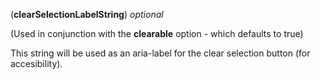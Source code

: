 <!-- clearSelectionLabelString -->
(**clearSelectionLabelString**) *optional*

(Used in conjunction with the **clearable** option - which defaults to true)

This string will be used as an aria-label for the clear selection button (for accesibility).
